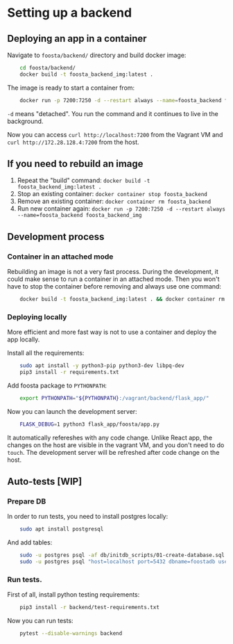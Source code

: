 # Setting up a backend

## Deploying an app in a container
Navigate to `foosta/backend/` directory and build docker image:
```bash
    cd foosta/backend/
    docker build -t foosta_backend_img:latest .
```

The image is ready to start a container from:
```bash
    docker run -p 7200:7250 -d --restart always --name=foosta_backend foosta_backend_img
```
`-d` means "detached". You run the command and it continues to live in the background.

Now you can access `curl http://localhost:7200` from the Vagrant VM and
`curl http://172.28.128.4:7200` from the host.



## If you need to rebuild an image
1. Repeat the "build" command: `docker build -t foosta_backend_img:latest .`
2. Stop an existing container: `docker container stop foosta_backend`
3. Remove an existing container: `docker container rm foosta_backend`
4. Run new container again: `docker run -p 7200:7250 -d --restart always --name=foosta_backend foosta_backend_img`



## Development process

### Container in an attached mode
Rebuilding an image is not a very fast process. During the development,
it could make sense to run a container in an attached mode.
Then you won't have to stop the container before removing and always
use one command:
```bash
    docker build -t foosta_backend_img:latest . && docker container rm foosta_backend && docker run -p 7200:7250 --name=foosta_backend foosta_backend_img
```

### Deploying locally
More efficient and more fast way is not to use a container and deploy the app locally.

Install all the requirements:
```bash
    sudo apt install -y python3-pip python3-dev libpq-dev
    pip3 install -r requirements.txt
```

Add foosta package to `PYTHONPATH`:
```bash
    export PYTHONPATH="${PYTHONPATH}:/vagrant/backend/flask_app/"
```

Now you can launch the development server:
```bash
    FLASK_DEBUG=1 python3 flask_app/foosta/app.py
```

It automatically refereshes with any code change. Unlike React app, the changes
on the host are visible in the vagrant VM, and you don't need to do `touch`.
The development server will be refreshed after code change on the host.

## Auto-tests [WIP]
### Prepare DB
In order to run tests, you need to install postgres locally:
```bash
    sudo apt install postgresql
```

And add tables:
```bash
    sudo -u postgres psql -af db/initdb_scripts/01-create-database.sql
    sudo -u postgres psql "host=localhost port=5432 dbname=foostadb user=foostauser password=foostapassword" -af db/initdb_scripts/02-create-tables.sql
```

### Run tests.
First of all, install python testing requirements:
```bash
    pip3 install -r backend/test-requirements.txt
```

Now you can run tests:
```bash
    pytest --disable-warnings backend
```